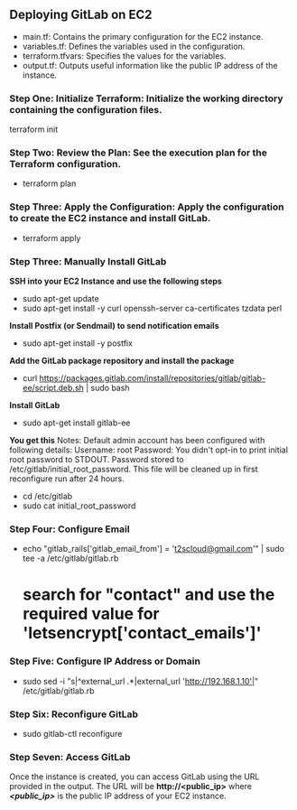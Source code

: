 ## Deploying GitLab on EC2

* main.tf: Contains the primary configuration for the EC2 instance.
* variables.tf: Defines the variables used in the configuration.
* terraform.tfvars: Specifies the values for the variables.
* output.tf: Outputs useful information like the public IP address of the instance.

### Step One: Initialize Terraform: Initialize the working directory containing the configuration files.
terraform init

### Step Two: Review the Plan: See the execution plan for the Terraform configuration.
* terraform plan

### Step Three: Apply the Configuration: Apply the configuration to create the EC2 instance and install GitLab.
* terraform apply

### Step Three: Manually Install GitLab
**SSH into your EC2 Instance and use the following steps**
* sudo apt-get update
* sudo apt-get install -y curl openssh-server ca-certificates tzdata perl

**Install Postfix (or Sendmail) to send notification emails**
* sudo apt-get install -y postfix

**Add the GitLab package repository and install the package**
* curl https://packages.gitlab.com/install/repositories/gitlab/gitlab-ee/script.deb.sh | sudo bash

**Install GitLab**
* sudo apt-get install gitlab-ee

**You get this**
Notes:
Default admin account has been configured with following details:
Username: root
Password: You didn't opt-in to print initial root password to STDOUT.
Password stored to /etc/gitlab/initial_root_password. 
This file will be cleaned up in first reconfigure run after 24 hours.

* cd /etc/gitlab
* sudo cat initial_root_password

### Step Four: Configure Email
* echo "gitlab_rails['gitlab_email_from'] = 't2scloud@gmail.com'" | sudo tee -a /etc/gitlab/gitlab.rb 
    # search for "contact" and use the required value for 'letsencrypt['contact_emails']'

### Step Five: Configure IP Address or Domain
* sudo sed -i "s|^external_url .*|external_url 'http://192.168.1.10'|" /etc/gitlab/gitlab.rb

### Step Six: Reconfigure GitLab
* sudo gitlab-ctl reconfigure

### Step Seven: Access GitLab
Once the instance is created, you can access GitLab using the URL provided in the output. The URL will be **http://<public_ip>** where ***<public_ip>*** is the public IP address of your EC2 instance.
